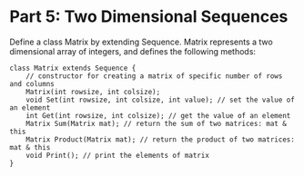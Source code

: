 # Part 5: Two Dimensional Sequences
Define a class Matrix by extending Sequence. Matrix represents a two dimensional array of integers, and
defines the following methods:
```
class Matrix extends Sequence {
    // constructor for creating a matrix of specific number of rows and columns
    Matrix(int rowsize, int colsize);
    void Set(int rowsize, int colsize, int value); // set the value of an element
    int Get(int rowsize, int colsize); // get the value of an element
    Matrix Sum(Matrix mat); // return the sum of two matrices: mat & this
    Matrix Product(Matrix mat); // return the product of two matrices: mat & this
    void Print(); // print the elements of matrix
}
```
